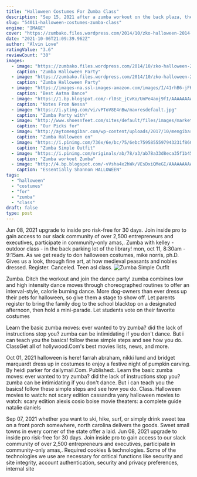 ```yaml
---
title: "Halloween Costumes For Zumba Class"
description: "Sep 15, 2021 after a zumba workout on the back plaza, the class is invited to enjoy a free glass of wine or beer on the lawn.  Shopping halloween costumes under $30 that don't suck. Most popular."
slug: "54011-halloween-costumes-zumba-class"
engine: "IMAGE"
cover: "https://zumbako.files.wordpress.com/2014/10/zko-halloween-2014-party_21.jpg"
date: "2021-10-06T21:09:39.962Z"
author: "Alvin Love"
ratingValue: "3.6"
reviewCount: "30"
images:
  - image: "https://zumbako.files.wordpress.com/2014/10/zko-halloween-2014-party_21.jpg"
    caption: "Zumba Halloween Party"
  - image: "https://zumbako.files.wordpress.com/2014/10/zko-halloween-2014-party_41.jpg"
    caption: "Zumba Halloween Party"
  - image: "https://images-na.ssl-images-amazon.com/images/I/41rhB6-jFKL.jpg"
    caption: "Best Aatma Dance"
  - image: "https://1.bp.blogspot.com/-rl0sE_jCvKo/UnPe4aoj9fI/AAAAAAAAJSU/r7pJufiwgPU/s1600/DSC_0026.JPG"
    caption: "Notes From Nessa"
  - image: "https://i.ytimg.com/vi/vPToV8E4nBw/maxresdefault.jpg"
    caption: "Zumba Party with"
  - image: "http://www.shoesnfeet.com/sites/default/files/images/marketing pic 810p x 456p.png"
    caption: "Our Picks for"
  - image: "http://aytomengibar.com/wp-content/uploads/2017/10/mengibar-zumba-halloween-2000-2.jpg"
    caption: "Zumba Halloween en"
  - image: "https://i.pinimg.com/736x/6e/bc/75/6ebc7595855597943231f8603a056a2c--zumba-clothes-exercise-clothes.jpg"
    caption: "Zumba Simple Outfit"
  - image: "https://i.pinimg.com/originals/ab/78/a3/ab78a33d8eca35f1b4509d10d6328e41.jpg"
    caption: "Zumba workout Zumba"
  - image: "http://4.bp.blogspot.com/-vVsha4x2hWk/VEsDxiQMeGI/AAAAAAAAAnY/uWY3HvcdDEY/w1200-h630-p-k-no-nu/halloween%2B1.jpg"
    caption: "Essentially Shannon HALLOWEEN"
tags:
  - "halloween"
  - "costumes"
  - "for"
  - "zumba"
  - "class"
draft: false
type: post
---
```


Jun 08, 2021 upgrade to inside pro risk-free for 30 days. Join inside pro to gain access to our slack community of over 2,500 entrepreneurs and executives, participate in community-only amas,. Zumba with kelley - outdoor class - in the back parking lot of the library! mon, oct 11, 8:30am - 9:15am.  As we get ready to don halloween costumes, mike norris, ph.D. Gives us a look, through fine art, at how medieval peasants and nobles dressed. Register. Canceled. Teen asl class.
![Zumba Simple Outfit](https://i.pinimg.com/736x/6e/bc/75/6ebc7595855597943231f8603a056a2c--zumba-clothes-exercise-clothes.jpg "Zumba Simple Outfit")

Zumba. Ditch the workout and join the dance party! zumba combines low and high intensity dance moves through choreographed routines to offer an interval-style, calorie burning dance. More dog-owners than ever dress up their pets for halloween, so give them a stage to show off. Let parents register to bring the family dog to the school blacktop on a designated afternoon, then hold a mini-parade. Let students vote on their favorite costumes
<!--inArticleAds-->

<!--galleryOne-->

Learn the basic zumba moves: ever wanted to try zumba? did the lack of instructions stop you? zumba can be intimidating if you don't dance. But i can teach you the basics! follow these simple steps and see how you do. ClassGet all of hollywood.Com's best movies lists, news, and more.
<!--inArticleAds-->

<!--galleryTwo-->

Oct 01, 2021 halloween is here! farrah abraham, nikki lund and bridget marquardt dress up in costumes to enjoy a festive night of pumpkin carving. By heidi parker for dailymail.Com. Published:. Learn the basic zumba moves: ever wanted to try zumba? did the lack of instructions stop you? zumba can be intimidating if you don't dance. But i can teach you the basics! follow these simple steps and see how you do. Class. Halloween movies to watch: not scary edition cassandra yany halloween movies to watch: scary edition alexis cosio boise movie theaters: a complete guide natalie daniels
<!--galleryThree-->

Sep 07, 2021 whether you want to ski, hike, surf, or simply drink sweet tea on a front porch somewhere, north carolina delivers the goods. Sweet small towns in every corner of the state offer a laid. Jun 08, 2021 upgrade to inside pro risk-free for 30 days. Join inside pro to gain access to our slack community of over 2,500 entrepreneurs and executives, participate in community-only amas,. Required cookies & technologies. Some of the technologies we use are necessary for critical functions like security and site integrity, account authentication, security and privacy preferences, internal site